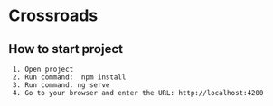 # Crossroads

## How to start project

     1. Open project
     2. Run command:  npm install
     3. Run command: ng serve
     4. Go to your browser and enter the URL: http://localhost:4200
     
